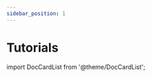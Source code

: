 ```yaml
---
sidebar_position: 1
---
```


# Tutorials

import DocCardList from '@theme/DocCardList';

<DocCardList />

